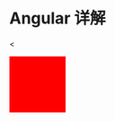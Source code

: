 # Angular 详解

<<!DOCTYPE html>
<html>
<head>
<meta charset="utf-8" />
	<title>test</title>
	<script type="text/javascript" src=""></script>
	<script type="text/javascript" src=""></script>
</head>
<body>
	<div ng-controller="BoxCtrl">
		<div style="width: 100px;height: 100px;background-color: red;" ng-click="click()"></div>
	</div>
</body>
</html>